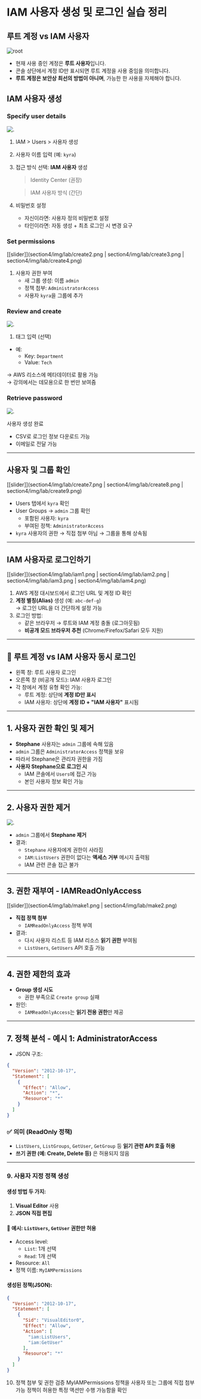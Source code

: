 # IAM 사용자 생성 및 로그인 실습 정리


## 루트 계정 vs IAM 사용자
![root](../../../section4/img/lab/1.png)
- 현재 사용 중인 계정은 **루트 사용자**입니다.
- 콘솔 상단에서 계정 ID만 표시되면 루트 계정을 사용 중임을 의미합니다.
- **루트 계정은 보안상 최선의 방법이 아니며**, 가능한 한 사용을 자제해야 합니다.

## IAM 사용자 생성

### Specify user details
![.](../../../section4/img/lab/create1.png)
1. IAM > Users > 사용자 생성
2. 사용자 이름 입력 (예: `kyra`)
3. 접근 방식 선택: **IAM 사용자** 생성  
   > Identity Center (권장)

   > IAM 사용자 방식 (간단)
4. 비밀번호 설정
   - 자신이라면: 사용자 정의 비밀번호 설정
   - 타인이라면: 자동 생성 + 최초 로그인 시 변경 요구

### Set permissions

[[slider]](section4/img/lab/create2.png | section4/img/lab/create3.png | section4/img/lab/create4.png)


1. 사용자 권한 부여
   - 새 그룹 생성: 이름 `admin`
   - 정책 첨부: `AdministratorAccess`
   - 사용자 `kyra`을 그룹에 추가

### Review and create
![.](../../../section4/img/lab/create5.png)

1. 태그 입력 (선택)

- 예:  
  - Key: `Department`  
  - Value: `Tech`

→ AWS 리소스에 메타데이터로 활용 가능  
→ 강의에서는 데모용으로 한 번만 보여줌

### Retrieve password

![.](../../../section4/img/lab/create6.png)

 사용자 생성 완료

- CSV로 로그인 정보 다운로드 가능
- 이메일로 전달 가능

---

## 사용자 및 그룹 확인

[[slider]](section4/img/lab/create7.png | section4/img/lab/create8.png | section4/img/lab/create9.png)

- Users 탭에서 `kyra` 확인
- User Groups → `admin` 그룹 확인  
  - 포함된 사용자: `kyra`
  - 부여된 정책: `AdministratorAccess`
- `kyra` 사용자의 권한 → 직접 첨부 아님 → 그룹을 통해 상속됨

---

## IAM 사용자로 로그인하기

[[slider]](section4/img/lab/iam1.png | section4/img/lab/iam2.png | section4/img/lab/iam3.png | section4/img/lab/iam4.png)

1. AWS 계정 대시보드에서 로그인 URL 및 계정 ID 확인
2. **계정 별칭(Alias)** 생성 (예: `abc-def-g`)  
   → 로그인 URL을 더 간단하게 설정 가능
3. 로그인 방법:
   - 같은 브라우저 → 루트와 IAM 계정 충돌 (로그아웃됨)
   - **비공개 모드 브라우저 추천** (Chrome/Firefox/Safari 모두 지원)

---

## 🔁 루트 계정 vs IAM 사용자 동시 로그인

- 왼쪽 창: 루트 사용자 로그인
- 오른쪽 창 (비공개 모드): IAM 사용자 로그인
- 각 창에서 계정 유형 확인 가능:
  - 루트 계정: 상단에 **계정 ID만 표시**
  - IAM 사용자: 상단에 **계정 ID + "IAM 사용자"** 표시됨

---

## 1. 사용자 권한 확인 및 제거

- **Stephane** 사용자는 `admin` 그룹에 속해 있음
- `admin` 그룹은 `AdministratorAccess` 정책을 보유
- 따라서 Stephane은 관리자 권한을 가짐
- **사용자 Stephane으로 로그인 시**
  - IAM 콘솔에서 `Users`에 접근 가능
  - 본인 사용자 정보 확인 가능

---

## 2. 사용자 권한 제거
![.](../../../section4/img/lab/remove.png)

- `admin` 그룹에서 **Stephane 제거**
- 결과:
  - `Stephane` 사용자에게 권한이 사라짐
  - `IAM:ListUsers` 권한이 없다는 **액세스 거부** 메시지 출력됨
  - IAM 관련 콘솔 접근 불가

---

## 3. 권한 재부여 - IAMReadOnlyAccess

[[slider]](section4/img/lab/make1.png | section4/img/lab/make2.png)

- **직접 정책 첨부**
  - `IAMReadOnlyAccess` 정책 부여
- 결과:
  - 다시 사용자 리스트 등 IAM 리소스 **읽기 권한** 부여됨
  - `ListUsers`, `GetUsers` API 호출 가능

---

## 4. 권한 제한의 효과

- **Group 생성 시도**
  - 권한 부족으로 `Create group` 실패
- 원인:
  - `IAMReadOnlyAccess`는 **읽기 전용 권한**만 제공

---

## 7. 정책 분석 - 예시 1: AdministratorAccess


- JSON 구조:

```json
{
  "Version": "2012-10-17",
  "Statement": [
    {
      "Effect": "Allow",
      "Action": "*",
      "Resource": "*"
    }
  ]
}
```

### ✅ 의미 (ReadOnly 정책)
- `ListUsers`, `ListGroups`, `GetUser`, `GetGroup` 등 **읽기 관련 API 호출 허용**
- **쓰기 권한 (예: Create, Delete 등)** 은 허용되지 않음

---

### 9. 사용자 지정 정책 생성

#### 생성 방법 두 가지:
1. **Visual Editor** 사용
2. **JSON 직접 편집**

#### 🎯 예시: `ListUsers`, `GetUser` 권한만 허용
- Access level:
  - `List`: 1개 선택
  - `Read`: 1개 선택
- Resource: `All`
- 정책 이름: `MyIAMPermissions`

#### 생성된 정책(JSON):
```json
{
  "Version": "2012-10-17",
  "Statement": [
    {
      "Sid": "VisualEditor0",
      "Effect": "Allow",
      "Action": [
        "iam:ListUsers",
        "iam:GetUser"
      ],
      "Resource": "*"
    }
  ]
}
```

10. 정책 첨부 및 권한 검증
MyIAMPermissions 정책을 사용자 또는 그룹에 직접 첨부 가능
정책이 허용한 특정 액션만 수행 가능함을 확인